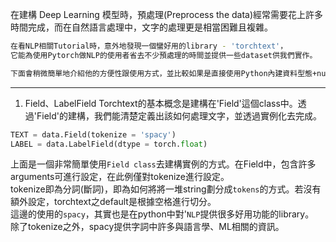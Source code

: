 在建構 Deep Learning 模型時，預處理(Preprocess the data)經常需要花上許多時間完成，而在自然語言處理中，文字的處理更是相當困難且複雜。
```bash
在看NLP相關Tutorial時，意外地發現一個蠻好用的library - 'torchtext'，
它能為使用Pytorch做NLP的使用者省去不少預處理的時間並提供一些dataset供我們實作。

下面會稍微簡單地介紹他的方便性跟使用方式，並比較如果是直接使用Python內建資料型態+numpy、pandas等與之處理起來的差別。
```
------------------------------------------------------------------------------

1. Field、LabelField
Torchtext的基本概念是建構在'Field'這個class中。透過'Field'的建構，我們能清楚定義出該如何處理文字，並透過實例化去完成。
```python
TEXT = data.Field(tokenize = 'spacy')
LABEL = data.LabelField(dtype = torch.float)
```

上面是一個非常簡單使用`Field class`去建構實例的方式。在Field中，包含許多arguments可進行設定，在此例僅對tokenize進行設定。
<br>tokenize即為分詞(斷詞)，即為如何將將一堆string劃分成`tokens`的方式。若沒有額外設定，torchtext之default是根據空格進行切分。
<br>這邊的使用的`spacy`，其實也是在python中對'`NLP`提供很多好用功能的library。
<br>除了tokenize之外，spacy提供字詞中許多與語言學、ML相關的資訊。
